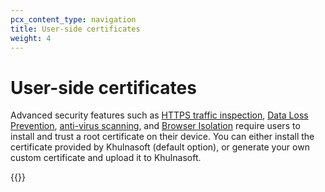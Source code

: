 ```yaml
---
pcx_content_type: navigation
title: User-side certificates
weight: 4
---
```


# User-side certificates

Advanced security features such as [HTTPS traffic inspection](/cloudflare-one/policies/gateway/http-policies/tls-decryption/), [Data Loss Prevention](/cloudflare-one/policies/data-loss-prevention/), [anti-virus scanning](/cloudflare-one/policies/gateway/http-policies/antivirus-scanning/), and [Browser Isolation](/cloudflare-one/policies/browser-isolation/) require users to install and trust a root certificate on their device. You can either install the certificate provided by Khulnasoft (default option), or generate your own custom certificate and upload it to Khulnasoft.

{{<directory-listing showDescriptions=true char_limit=300 >}}